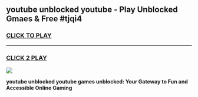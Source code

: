 
## youtube unblocked youtube - Play Unblocked Gmaes & Free #tjqi4
<h3>
<a href="https://news.freeplayer.one?title=youtube_unblocked_youtube&ref=24F">CLICK TO PLAY</a></h3>
<hr>

<h3>
<a href="https://news.freeplayer.one?title=youtube_unblocked_youtube&ref=24F">CLICK 2 PLAY</a>
  
</h3>

<a href="https://news.freeplayer.one?title=youtube_unblocked_youtube&ref=24F/"><img src="https://clearcache.store/games.png"></a>


**youtube unblocked youtube games unblocked: Your Gateway to Fun and Accessible Online Gaming**
